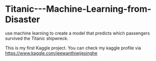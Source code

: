 # Titanic---Machine-Learning-from-Disaster
use machine learning to create a model that predicts which passengers survived the Titanic shipwreck.

This is my first Kaggle project. You can check my kaggle profile via https://www.kaggle.com/jeewanthiwijesinghe

